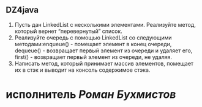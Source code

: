 ## DZ4java
1. Пусть дан LinkedList с несколькими элементами. Реализуйте метод, который вернет “перевернутый” список.
2. Реализуйте очередь с помощью LinkedList со следующими методами:enqueue() - помещает элемент в конец очереди, dequeue() - возвращает первый элемент из очереди и удаляет его, first() - возвращает первый элемент из очереди, не удаляя.
3. Написать метод, который принимает массив элементов, помещает их в стэк и выводит на консоль содержимое стэка. 
# исполнитель ***Роман Бухмистов***